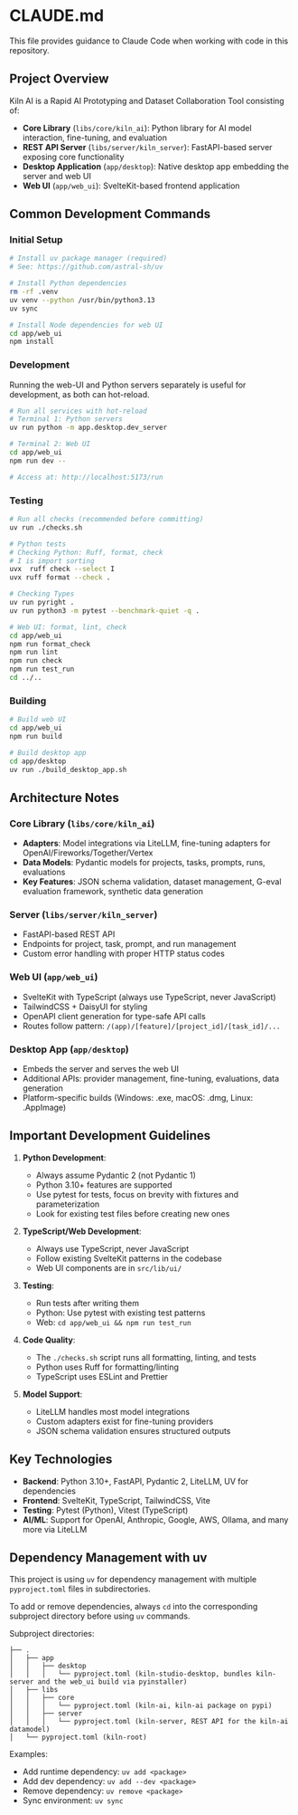 # CLAUDE.md

This file provides guidance to Claude Code when working with code in this repository.

## Project Overview

Kiln AI is a Rapid AI Prototyping and Dataset Collaboration Tool consisting of:

- **Core Library** (`libs/core/kiln_ai`): Python library for AI model interaction, fine-tuning, and evaluation
- **REST API Server** (`libs/server/kiln_server`): FastAPI-based server exposing core functionality
- **Desktop Application** (`app/desktop`): Native desktop app embedding the server and web UI
- **Web UI** (`app/web_ui`): SvelteKit-based frontend application

## Common Development Commands

### Initial Setup

```bash
# Install uv package manager (required)
# See: https://github.com/astral-sh/uv

# Install Python dependencies
rm -rf .venv
uv venv --python /usr/bin/python3.13
uv sync

# Install Node dependencies for web UI
cd app/web_ui
npm install
```

### Development

Running the web-UI and Python servers separately is useful for development, as both can hot-reload.

```bash
# Run all services with hot-reload
# Terminal 1: Python servers
uv run python -m app.desktop.dev_server

# Terminal 2: Web UI
cd app/web_ui
npm run dev --

# Access at: http://localhost:5173/run
```

### Testing

```bash
# Run all checks (recommended before committing)
uv run ./checks.sh

# Python tests
# Checking Python: Ruff, format, check
# I is import sorting
uvx  ruff check --select I
uvx ruff format --check .

# Checking Types
uv run pyright .
uv run python3 -m pytest --benchmark-quiet -q .

# Web UI: format, lint, check
cd app/web_ui
npm run format_check
npm run lint
npm run check
npm run test_run
cd ../..

```

### Building

```bash
# Build web UI
cd app/web_ui
npm run build

# Build desktop app
cd app/desktop
uv run ./build_desktop_app.sh
```

## Architecture Notes

### Core Library (`libs/core/kiln_ai`)

- **Adapters**: Model integrations via LiteLLM, fine-tuning adapters for OpenAI/Fireworks/Together/Vertex
- **Data Models**: Pydantic models for projects, tasks, prompts, runs, evaluations
- **Key Features**: JSON schema validation, dataset management, G-eval evaluation framework, synthetic data generation

### Server (`libs/server/kiln_server`)

- FastAPI-based REST API
- Endpoints for project, task, prompt, and run management
- Custom error handling with proper HTTP status codes

### Web UI (`app/web_ui`)

- SvelteKit with TypeScript (always use TypeScript, never JavaScript)
- TailwindCSS + DaisyUI for styling
- OpenAPI client generation for type-safe API calls
- Routes follow pattern: `/(app)/[feature]/[project_id]/[task_id]/...`

### Desktop App (`app/desktop`)

- Embeds the server and serves the web UI
- Additional APIs: provider management, fine-tuning, evaluations, data generation
- Platform-specific builds (Windows: .exe, macOS: .dmg, Linux: .AppImage)

## Important Development Guidelines

1. **Python Development**:

   - Always assume Pydantic 2 (not Pydantic 1)
   - Python 3.10+ features are supported
   - Use pytest for tests, focus on brevity with fixtures and parameterization
   - Look for existing test files before creating new ones

2. **TypeScript/Web Development**:

   - Always use TypeScript, never JavaScript
   - Follow existing SvelteKit patterns in the codebase
   - Web UI components are in `src/lib/ui/`

3. **Testing**:

   - Run tests after writing them
   - Python: Use pytest with existing test patterns
   - Web: `cd app/web_ui && npm run test_run`

4. **Code Quality**:

   - The `./checks.sh` script runs all formatting, linting, and tests
   - Python uses Ruff for formatting/linting
   - TypeScript uses ESLint and Prettier

5. **Model Support**:
   - LiteLLM handles most model integrations
   - Custom adapters exist for fine-tuning providers
   - JSON schema validation ensures structured outputs

## Key Technologies

- **Backend**: Python 3.10+, FastAPI, Pydantic 2, LiteLLM, UV for dependencies
- **Frontend**: SvelteKit, TypeScript, TailwindCSS, Vite
- **Testing**: Pytest (Python), Vitest (TypeScript)
- **AI/ML**: Support for OpenAI, Anthropic, Google, AWS, Ollama, and many more via LiteLLM

## Dependency Management with uv

This project is using `uv` for dependency management with multiple `pyproject.toml` files in subdirectories.

To add or remove dependencies, always `cd` into the corresponding subproject directory before using `uv` commands.

Subproject directories:

```
├── .
│   ├── app
│   │   ├── desktop
│   │   │   └── pyproject.toml (kiln-studio-desktop, bundles kiln-server and the web_ui build via pyinstaller)
│   ├── libs
│   │   ├── core
│   │   │   └── pyproject.toml (kiln-ai, kiln-ai package on pypi)
│   │   ├── server
│   │   │   └── pyproject.toml (kiln-server, REST API for the kiln-ai datamodel)
│   └── pyproject.toml (kiln-root)
```

Examples:

- Add runtime dependency: `uv add <package>`
- Add dev dependency: `uv add --dev <package>`
- Remove dependency: `uv remove <package>`
- Sync environment: `uv sync`
